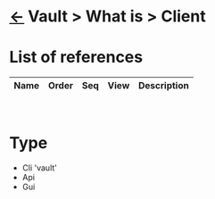 <head><link rel="stylesheet" href="../../../md.css"/><script src="../../../md.js"></script></head>

[//]: #(Reference)
[Repo_Readme]:     ../list/object_list.md

# [&larr;][Repo_Readme] Vault > What is > Client
# List of references
|Name|Order|Seq|View|Description|
|-|-|-|-|-|
<br>

# Type
- Cli 'vault'
- Api
- Gui 